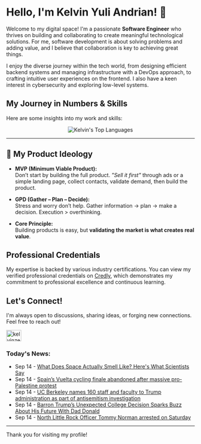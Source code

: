 # Hello, I'm Kelvin Yuli Andrian! 👋

Welcome to my digital space! I'm a passionate **Software Engineer** who thrives on building and collaborating to create meaningful technological solutions. For me, software development is about solving problems and adding value, and I believe that collaboration is key to achieving great things.

I enjoy the diverse journey within the tech world, from designing efficient backend systems and managing infrastructure with a DevOps approach, to crafting intuitive user experiences on the frontend. I also have a keen interest in cybersecurity and exploring low-level systems.

## My Journey in Numbers & Skills

Here are some insights into my work and skills:

<p align="center">
  <img src="https://github-readme-stats.vercel.app/api/top-langs/?username=kelvinzer0&layout=compact&theme=radical" alt="Kelvin's Top Languages" />
</p>

---

## 🚀 My Product Ideology

- **MVP (Minimum Viable Product):**  
  Don’t start by building the full product. *"Sell it first"* through ads or a simple landing page, collect contacts, validate demand, then build the product.

- **GPD (Gather – Plan – Decide):**  
  Stress and worry don’t help. Gather information → plan → make a decision. Execution > overthinking.

- **Core Principle:**  
  Building products is easy, but **validating the market is what creates real value**.

## Professional Credentials

My expertise is backed by various industry certifications. You can view my verified professional credentials on [Credly](https://www.credly.com/users/kelvin-yuli-andrian/badges), which demonstrates my commitment to professional excellence and continuous learning.

## Let's Connect!

I'm always open to discussions, sharing ideas, or forging new connections. Feel free to reach out!

<p align="left">
    <a href="https://linkedin.com/in/kelvinzero" target="blank"><img align="center" src="https://cdn.jsdelivr.net/npm/simple-icons@3.0.1/icons/linkedin.svg" alt="kelvinzero" height="30" width="40" /></a>
</p>

### Today's News:

<!-- feed start -->
- Sep 14 - [What Does Space Actually Smell Like? Here's What Scientists Say](https://www.yahoo.com/news/articles/does-space-actually-smell-heres-201700529.html)
- Sep 14 - [Spain’s Vuelta cycling finale abandoned after massive pro-Palestine protest](https://sports.yahoo.com/article/spain-vuelta-cycling-finale-abandoned-195701543.html)
- Sep 14 - [UC Berkeley names 160 staff and faculty to Trump administration as part of antisemitism investigation](https://www.yahoo.com/news/articles/uc-berkeley-names-160-staff-171558828.html)
- Sep 14 - [Barron Trump’s Unexpected College Decision Sparks Buzz About His Future With Dad Donald](https://www.yahoo.com/entertainment/celebrity/articles/barron-trump-unexpected-college-decision-183252523.html)
- Sep 14 - [North Little Rock Officer Tommy Norman arrested on Saturday](https://www.yahoo.com/news/articles/north-little-rock-officer-tommy-141436077.html)
<!-- feed end -->

---

Thank you for visiting my profile!
